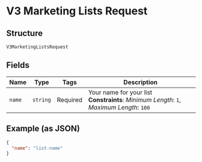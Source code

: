 
# V3 Marketing Lists Request

## Structure

`V3MarketingListsRequest`

## Fields

| Name | Type | Tags | Description |
|  --- | --- | --- | --- |
| `name` | `string` | Required | Your name for your list<br>**Constraints**: *Minimum Length*: `1`, *Maximum Length*: `100` |

## Example (as JSON)

```json
{
  "name": "list-name"
}
```

